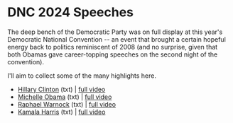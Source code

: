 # DNC 2024 Speeches

The deep bench of the Democratic Party was on full display at this year's Democratic National Convention -- an event that 
brought a certain hopeful energy back to politics reminiscent of 2008 (and no surprise, given that both Obamas gave career-topping
speeches on the second night of the convention).

I'll aim to collect some of the many highlights here.

* [Hillary Clinton](https://github.com/doctorparadox/historical-texts/blob/master/speeches/dnc2024/hillary-clinton-speech.txt) (txt) | [full video](https://www.youtube.com/watch?v=C4SqHSwbU1g)
* [Michelle Obama](https://github.com/doctorparadox/historical-texts/blob/master/speeches/dnc2024/michelle-obama-speech.txt) (txt) | [full video](https://x.com/Acyn/status/1826107608006275145?t=lN1r_8vKRwJJE7cZNDdGgA&s=09)
* [Raphael Warnock](https://github.com/doctorparadox/historical-texts/blob/master/speeches/dnc2024/raphael-warnock-speech.txt) (txt) | [full video](https://www.youtube.com/watch?v=Hq-il6fjgnY)
* [Kamala Harris](https://github.com/doctorparadox/historical-texts/blob/master/speeches/dnc2024/kamala-harris-speech.txt) (txt) | [full video](https://www.youtube.com/watch?v=1aZLL63wlTU)
